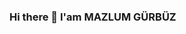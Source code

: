### Hi there 👋 I'am MAZLUM GÜRBÜZ

<!--
**Mazlum23/Mazlum23** is a ✨ _special_ ✨ repository because its `README.md` (this file) appears on your GitHub profile.

Here are some ideas to get you started:
      https://www.linkedin.com/in/mazlum-g%C3%BCrb%C3%BCz-ba6b83174/


- 🔭 I’m currently working on ...
- 🌱 I’m currently learning ...
- 👯 I’m looking to collaborate on ...
- 🤔 I’m looking for help with ...
- 💬 Ask me about ...
- 📫 How to reach me: ...
- 😄 Pronouns: ...
- ⚡ Fun fact: ...
-->
